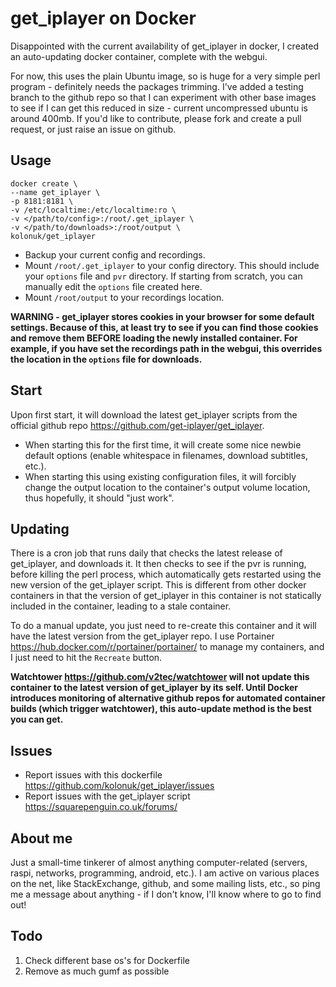 # get_iplayer on Docker

Disappointed with the current availability of get_iplayer in docker, I created an auto-updating docker container, complete with the webgui.

For now, this uses the plain Ubuntu image, so is huge for a very simple perl program - definitely needs the packages trimming.  I've added a testing branch to the github repo so that I can experiment with other base images to see if I can get this reduced in size - current uncompressed ubuntu is around 400mb.  If you'd like to contribute, please fork and create a pull request, or just raise an issue on github.

## Usage
    docker create \
    --name get_iplayer \
    -p 8181:8181 \
    -v /etc/localtime:/etc/localtime:ro \
    -v </path/to/config>:/root/.get_iplayer \
    -v </path/to/downloads>:/root/output \
    kolonuk/get_iplayer

* Backup your current config and recordings.
* Mount `/root/.get_iplayer` to your config directory.  This should include your `options` file and `pvr` directory.  If starting from scratch, you can manually edit the `options` file created here.
* Mount `/root/output` to your recordings location.

**WARNING - get_iplayer stores cookies in your browser for some default settings.  Because of this, at least try to see if you can find those cookies and remove them BEFORE loading the newly installed container.  For example, if you have set the recordings path in the webgui, this overrides the location in the `options` file for downloads.**

## Start
Upon first start, it will download the latest get_iplayer scripts from the official github repo <https://github.com/get-iplayer/get_iplayer>.
* When starting this for the first time, it will create some nice newbie default options (enable whitespace in filenames, download subtitles, etc.).
* When starting this using existing configuration files, it will forcibly change the output location to the container's output volume location, thus hopefully, it should "just work".

## Updating
 There is a cron job that runs daily that checks the latest release of get_iplayer, and downloads it.  It then checks to see if the pvr is running, before killing the perl process, which automatically gets restarted using the new version of the get_iplayer script.  This is different from other docker containers in that the version of get_iplayer in this container is not statically included in the container, leading to a stale container.

To do a manual update, you just need to re-create this container and it will have the latest version from the get_iplayer repo.  I use Portainer <https://hub.docker.com/r/portainer/portainer/> to manage my containers, and I just need to hit the `Recreate` button.

**Watchtower <https://github.com/v2tec/watchtower> will not update this container to the latest version of get_iplayer by its self.  Until Docker introduces monitoring of alternative github repos for automated container builds (which trigger watchtower), this auto-update method is the best you can get.**

## Issues
* Report issues with this dockerfile <https://github.com/kolonuk/get_iplayer/issues>
* Report issues with the get_iplayer script <https://squarepenguin.co.uk/forums/>

## About me
Just a small-time tinkerer of almost anything computer-related (servers, raspi, networks, programming, android, etc.).  I am active on various places on the net, like StackExchange, github, and some mailing lists, etc., so ping me a message about anything - if I don't know, I'll know where to go to find out!

## Todo
1. Check different base os's for Dockerfile
2. Remove as much gumf as possible
